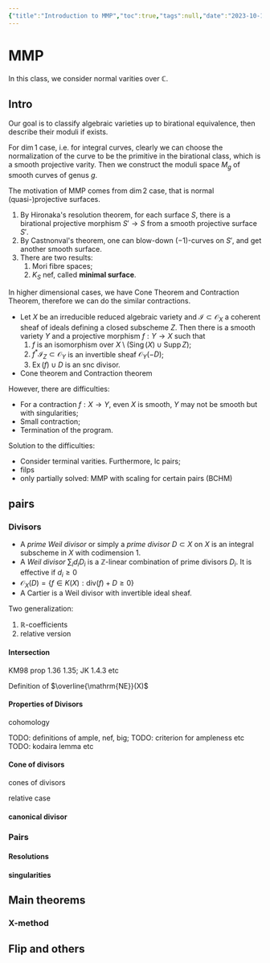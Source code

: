 ```yaml
---
{"title":"Introduction to MMP","toc":true,"tags":null,"date":"2023-10-18","dg-publish":true,"permalink":"/wiki/math/bchm/intro/","dgPassFrontmatter":true,"noteIcon":"","created":"2025-04-10T15:07:06.007+08:00"}
---
```



# MMP

In this class, we consider normal varities over $\mathbb{C}$.

## Intro

Our goal is to classify algebraic varieties up to birational equivalence, then describe their moduli if exists.

For $\dim 1$ case, i.e. for integral curves, clearly we can choose the normalization of the curve to be the primitive in the birational class, which is a smooth projective varity. Then we construct the moduli space $M_g$ of smooth curves of genus $g$.

The motivation of MMP comes from $\dim 2$ case, that is normal (quasi-)projective surfaces.

1. By Hironaka's resolution theorem, for each surface $S$, there is a birational projective morphism $S'\to S$ from a smooth projective surface $S'$.
2. By Castnonval's theorem, one can blow-down $(-1)$-curves on $S'$, and get another smooth surface.
3. There are two results:
   1. Mori fibre spaces;
   2. $K_S$ nef, called **minimal surface**.

In higher dimensional cases, we have Cone Theorem and Contraction Theorem, therefore we can do the similar contractions.

- Let $X$ be an irreducible reduced algebraic variety and $\mathcal{I} \subset \mathcal{O}_X$ a coherent sheaf of ideals defining a closed subscheme $Z$. Then there is a smooth variety $Y$ and a projective morphism $f: Y\to X$ such that
  1. $f$ is an isomorphism over $X \setminus (\mathrm{Sing}\,(X) \cup \mathrm{Supp}\,Z)$;
  2. $f^*\mathcal{I}_Z \subset \mathcal{O}_Y$ is an invertible sheaf $\mathcal{O}_Y(-D)$;
  3. $\mathrm{Ex}\,(f) \cup D$ is an snc divisor.
- Cone theorem and Contraction theorem

However, there are difficulties:

- For a contraction $f:X\to Y$, even $X$ is smooth, $Y$ may not be smooth but with singularities;
- Small contraction;
- Termination of the program.

Solution to the difficulties:

- Consider terminal varities. Furthermore, lc pairs;
- filps
- only partially solved: MMP with scaling for certain pairs (BCHM)

## pairs

### Divisors

- A _prime Weil divisor_ or simply a _prime divisor_ $D \subset X$ on $X$ is an integral subscheme in $X$ with codimension $1$.
- A _Weil divisor_ $\sum_id_iD_i$ is a $\mathbb{Z}$-linear combination of prime divisors $D_i$. It is effective if $d_i \geq 0$
- $\mathcal{O}_X(D)=\{f\in K(X): \mathrm{div}(f)+D\geq 0\}$
- A Cartier is a Weil divisor with invertible ideal sheaf.

Two generalization:

1. $\mathbb{R}$-coefficients
2. relative version

#### Intersection

KM98 prop 1.36 1.35; JK 1.4.3 etc

Definition of $\overline{\mathrm{NE}}(X)$

#### Properties of Divisors

cohomology

<!-- TODO: weak R-R -->

TODO: definitions of ample, nef, big;
TODO: criterion for ampleness etc
TODO: kodaira lemma etc

<!-- TODO: definitions of ample, nef, big; -->
<!-- TODO: criterion for ampleness etc -->
<!-- TODO: kodaira lemma etc -->

#### Cone of divisors

cones of divisors

relative case

<!-- TODO: relative case -->

#### canonical divisor

### Pairs

#### Resolutions

#### singularities

## Main theorems

### X-method

## Flip and others
